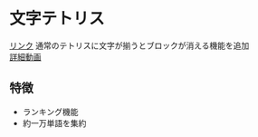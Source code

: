 # 文字テトリス
[リンク](https://kosei-doi.github.io/moji-tetris/)
通常のテトリスに文字が揃うとブロックが消える機能を追加<br>
[詳細動画](https://www.instagram.com/p/CioyJ_CBBWa/)
## 特徴
- ランキング機能
- 約一万単語を集約
